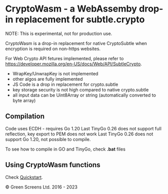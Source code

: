 # CryptoWasm - a WebAssemby drop-in replacement for subtle.crypto

NOTE: This is experimental, not for production use. 

CryptoWasm is a drop-in replacement for native CryptoSubtle when encryption is required on non-https websites.

For Web Crypto API fetures implemented, please refer to https://developer.mozilla.org/en-US/docs/Web/API/SubtleCrypto.

 - WrapKey/UnwrapKey is not implemented
 - other algos are fully implemented
 - JS Code is a drop in replacement for crypto.subtle 
 - key storage security is not high compared to native crypto.subtle
 - all input data can be Uint8Array or string (automatically converted to byte array) 

## Compilation

Code uses ECDH - requires Go 1.20
Last TinyGo 0.26 does not support full reflection, key export to PEM does not work 
Last TinyGo 0.26 does not support Go 1.20, not possible to compile.

To see how to compile in GO and TinyGo, check __.bat__ files

## Using CryptoWasm functions

Check [Quickstart](Quickstart.md).

&copy; Green Screens Ltd. 2016 - 2023

